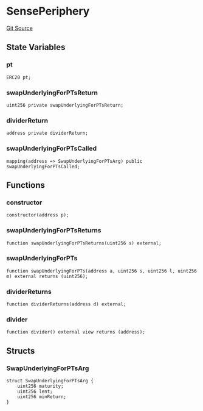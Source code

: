 # SensePeriphery
[Git Source](https://github.com/Swivel-Finance/illuminate/blob/756f41d3de7041d0b83523598284cee2b14c535e/src/mocks/SensePeriphery.sol)


## State Variables
### pt

```solidity
ERC20 pt;
```


### swapUnderlyingForPTsReturn

```solidity
uint256 private swapUnderlyingForPTsReturn;
```


### dividerReturn

```solidity
address private dividerReturn;
```


### swapUnderlyingForPTsCalled

```solidity
mapping(address => SwapUnderlyingForPTsArg) public swapUnderlyingForPTsCalled;
```


## Functions
### constructor


```solidity
constructor(address p);
```

### swapUnderlyingForPTsReturns


```solidity
function swapUnderlyingForPTsReturns(uint256 s) external;
```

### swapUnderlyingForPTs


```solidity
function swapUnderlyingForPTs(address a, uint256 s, uint256 l, uint256 m) external returns (uint256);
```

### dividerReturns


```solidity
function dividerReturns(address d) external;
```

### divider


```solidity
function divider() external view returns (address);
```

## Structs
### SwapUnderlyingForPTsArg

```solidity
struct SwapUnderlyingForPTsArg {
    uint256 maturity;
    uint256 lent;
    uint256 minReturn;
}
```

